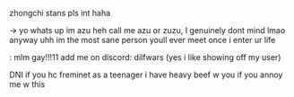 zhongchi stans pls int haha 

-> yo whats up im azu heh call me azu or zuzu, I genuinely dont mind lmao anyway uhh im the most sane person youll ever meet once i enter ur life

: mlm gay!!!11 add me on discord: dilfwars (yes i like showing off my user)

DNI if you hc freminet as a teenager i have heavy beef w you if you annoy me w this

